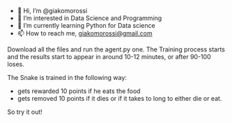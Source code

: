 - 👋 Hi, I’m @giakomorossi
- 👀 I’m interested in Data Science and Programming
- 🌱 I’m currently learning Python for Data science
- 📫 How to reach me, giakomorossi@gmail.com

<!---
giakomorssi/giakomorssi is a ✨ special ✨ repository because its `README.md` (this file) appears on your GitHub profile.
You can click the Preview link to take a look at your changes.
--->


Download all the files and run the agent.py one.
The Training process starts and the results start to appear in around 10-12 minutes, or after 90-100 loses.

The Snake is trained in the following way: 
- gets rewarded 10 points if he eats the food
- gets removed 10 points if it dies or if it takes to long to either die or eat. 

So try it out!
